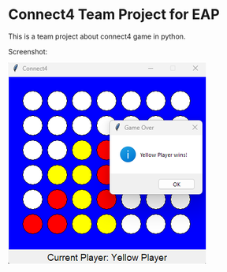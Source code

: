 # Connect4 Team Project for EAP

This is a team project about connect4 game in python.

Screenshot:

![](resources/screenshot-1.png)